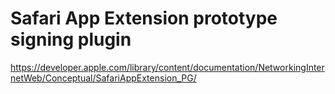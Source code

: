 # Safari App Extension prototype signing plugin

https://developer.apple.com/library/content/documentation/NetworkingInternetWeb/Conceptual/SafariAppExtension_PG/
